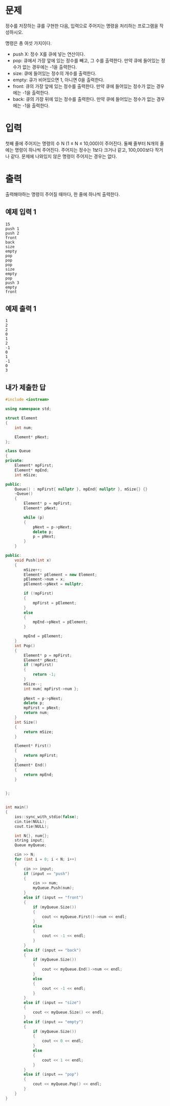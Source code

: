 문제
==========
정수를 저장하는 큐를 구현한 다음, 입력으로 주어지는 명령을 처리하는 프로그램을 작성하시오.

명령은 총 여섯 가지이다.

- push X: 정수 X를 큐에 넣는 연산이다.
- pop: 큐에서 가장 앞에 있는 정수를 빼고, 그 수를 출력한다. 만약 큐에 들어있는 정수가 없는 경우에는 -1을 출력한다.
- size: 큐에 들어있는 정수의 개수를 출력한다.
- empty: 큐가 비어있으면 1, 아니면 0을 출력한다.
- front: 큐의 가장 앞에 있는 정수를 출력한다. 만약 큐에 들어있는 정수가 없는 경우에는 -1을 출력한다.
- back: 큐의 가장 뒤에 있는 정수를 출력한다. 만약 큐에 들어있는 정수가 없는 경우에는 -1을 출력한다.

입력
=============
첫째 줄에 주어지는 명령의 수 N (1 ≤ N ≤ 10,000)이 주어진다. 둘째 줄부터 N개의 줄에는 명령이 하나씩 주어진다. 주어지는 정수는 1보다 크거나 같고, 100,000보다 작거나 같다. 문제에 나와있지 않은 명령이 주어지는 경우는 없다.

출력
=============
출력해야하는 명령이 주어질 때마다, 한 줄에 하나씩 출력한다.

예제 입력 1 
------------
```
15
push 1
push 2
front
back
size
empty
pop
pop
pop
size
empty
pop
push 3
empty
front
```
예제 출력 1 
-----------
```
1
2
2
0
1
2
-1
0
1
-1
0
3
```

내가 제출한 답
---------------
```cpp
#include <iostream>

using namespace std;

struct Element
{
	int num;

	Element* pNext;
};

class Queue
{
private:
	Element* mpFirst;
	Element* mpEnd;
	int mSize;

public:
	Queue() : mpFirst{ nullptr }, mpEnd{ nullptr }, mSize{} {}
	~Queue()
	{
		Element* p = mpFirst;
		Element* pNext;

		while (p)
		{
			pNext = p->pNext;
			delete p;
			p = pNext;
		}
	}

public:
	void Push(int x)
	{
		mSize++;
		Element* pElement = new Element;
		pElement->num = x;
		pElement->pNext = nullptr;

		if (!mpFirst)
		{
			mpFirst = pElement;
		}
		else
		{
			mpEnd->pNext = pElement;
		}

		mpEnd = pElement;
	}
	int Pop()
	{
		Element* p = mpFirst;
		Element* pNext;
		if (!mpFirst)
		{
			return -1;
		}
		mSize--;
		int num{ mpFirst->num };
		
		pNext = p->pNext;
		delete p;
		mpFirst = pNext;
		return num;
	}
	int Size()
	{
		return mSize;
	}

	Element* First()
	{
		return mpFirst;
	}
	Element* End()
	{
		return mpEnd;
	}
	

};


int main()
{
	ios::sync_with_stdio(false);
	cin.tie(NULL);
	cout.tie(NULL);

	int N{}, num{};
	string input;
	Queue myQueue;

	cin >> N;
	for (int i = 0; i < N; i++)
	{
		cin >> input;
		if (input == "push")
		{
			cin >> num;
			myQueue.Push(num);
		}
		else if (input == "front")
		{
			if (myQueue.Size())
			{
				cout << myQueue.First()->num << endl;
			}
			else
			{
				cout << -1 << endl;
			}
		}
		else if (input == "back")
		{
			if (myQueue.Size())
			{
				cout << myQueue.End()->num << endl;
			}
			else
			{
				cout << -1 << endl;
			}
		}
		else if (input == "size")
		{
			cout << myQueue.Size() << endl;
		}
		else if (input == "empty")
		{
			if (myQueue.Size())
			{
				cout << 0 << endl;
			}
			else
			{
				cout << 1 << endl;
			}
		}
		else if (input == "pop")
		{
			cout << myQueue.Pop() << endl;
		}
	}
}
```
